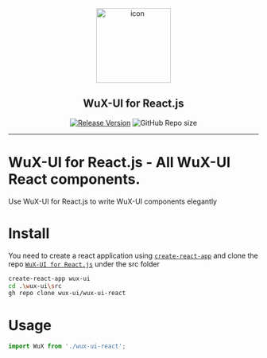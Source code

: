 <div align="center">

<div>
<img src="https://react.wux-ui.tk/icon.svg" width="150px" height="150px" alt="icon" title="WuX-UI for React.js" />
<h2>WuX-UI for React.js</h2>
</div>

[![Release Version](https://shields.io/github/v/release/wux-ui/wux-ui-react?color=78aeff)](https://github.com/wux-ui/wux-ui-react/releases/latest)
![GitHub Repo size](https://shields.io/github/repo-size/wux-ui/wux-ui-react?color=78aeff)

</div>

---

# WuX-UI for React.js - All WuX-UI React components.

Use WuX-UI for React.js to write WuX-UI components elegantly

# Install

You need to create a react application using [`create-react-app`](https://github.com/facebook/create-react-app) and clone the repo [`WuX-UI for React.js`](https://github.com/wux-ui/wux-ui-react) under the src folder
```sh
create-react-app wux-ui
cd .\wux-ui\src
gh repo clone wux-ui/wux-ui-react
```

# Usage

```js
import WuX from './wux-ui-react';
```